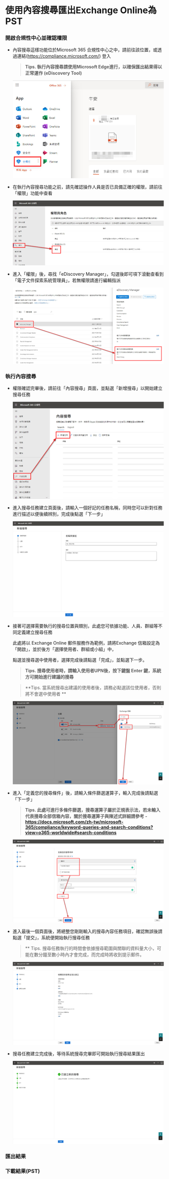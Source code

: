 # 使用內容搜尋匯出Exchange Online為PST

### 開啟合規性中心並確認權限

- 內容搜尋這樣功能位於Microsoft 365 合規性中心之中，請前往該位置，或透過連結(https://compliance.microsoft.com/) 登入<br>
  
  > **Tips. 執行內容搜尋請使用Microsoft Edge進行，以確保匯出結果得以正常運作 (eDiscovery Tool)** <br>
  
  ![GITHUB](https://github.com/MarkChang-Core/eDiscovery/blob/main/Image1/image1.jpg)<br>
  
- 在執行內容搜尋功能之前，請先確認操作人員是否已具備正確的權限，請前往「權限」功能中查看<br>

  ![GITHUB](https://github.com/MarkChang-Core/eDiscovery/blob/main/Image1/image2.jpg)<br>

- 進入「權限」後，尋找「eDiscovery Manager」，勾選後即可項下滾動查看到「電子文件探索系統管理員」，若無權限請進行編輯指派<br>

  ![GITHUB](https://github.com/MarkChang-Core/eDiscovery/blob/main/Image1/image3.jpg)<br>  
  
### 執行內容搜尋

- 權限確認完畢後，請前往「內容搜尋」頁面，並點選「新增搜尋」以開始建立搜尋任務 <br>

  ![GITHUB](https://github.com/MarkChang-Core/eDiscovery/blob/main/Image1/image4.jpg)<br>  

- 進入搜尋任務建立頁面後，請輸入一個好記的任務名稱，同時您可以針對任務進行描述以便後續辨別，完成後點選「下一步」 <br>

  ![GITHUB](https://github.com/MarkChang-Core/eDiscovery/blob/main/Image1/image5.jpg)<br>  

- 接著可選擇需要執行的搜尋位置與類別，此處您可依據功能、人員、群組等不同定義建立搜尋任務 <br>

  此處將以 Exchange Online 郵件服務作為範例，請將Exchange 信箱設定為「開啟」，並於後方「選擇使用者、群組或小組」中，
  
  點選並搜尋選中使用者，選擇完成後請點選「完成」，並點選下一步。
  
  > **Tips. 搜尋使用者時，請輸入使用者UPN後，按下鍵盤 Enter 鍵，系統方可開始進行建議的搜尋** <br>

  > **Tips. 當系統搜尋出建議的使用者後，請務必點選該位使用者，否則將不會選中使用者 ** <br>

  ![GITHUB](https://github.com/MarkChang-Core/eDiscovery/blob/main/Image1/image6.jpg)<br>  

- 進入「定義您的搜尋條件」後，請輸入條件篩選運算子，輸入完成後請點選「下一步」 <br>
  
  > **Tips. 此處可進行多條件篩選，搜尋運算子屬於正規表示法，若未輸入代表搜尋全部信箱內容，關於搜尋運算子與陳述式詳細請參考 - 
  > https://docs.microsoft.com/zh-tw/microsoft-365/compliance/keyword-queries-and-search-conditions?view=o365-worldwide#search-conditions**
  
  ![GITHUB](https://github.com/MarkChang-Core/eDiscovery/blob/main/Image1/image7.jpg)<br>  

- 進入最後一個頁面後，將總整您剛剛輸入的搜尋內容任務項目，確認無誤後請點選「提交」，系統便開始執行搜尋任務 <br>

  > ** Tips. 搜尋任務執行的時間會依據搜尋範圍與關聯的資料量大小，可能在數分鐘至數小時內才會完成，而完成時將收到提示郵件。

  ![GITHUB](https://github.com/MarkChang-Core/eDiscovery/blob/main/Image1/image8.jpg)<br>  

- 搜尋任務建立完成後，等待系統搜尋完畢即可開始執行搜尋結果匯出 <br>
  
  ![GITHUB](https://github.com/MarkChang-Core/eDiscovery/blob/main/Image1/image9.jpg)<br>  
  
### 匯出結果


### 下載結果(PST)

